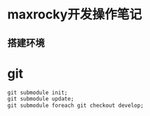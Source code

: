 # maxrocky开发操作笔记
## 搭建环境
# git
```markdown
git submodule init;
git submodule update;
git submodule foreach git checkout develop;
```

